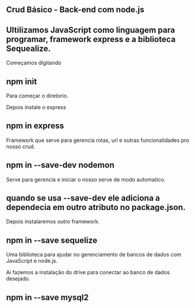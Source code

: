 ## Crud Básico - Back-end com node.js
## Ultilizamos JavaScript como linguagem para programar, framework express e a biblioteca Sequealize.

Começamos digitando 
## npm init
Para começar o diretorio.

Depois instale o express
## npm in express
Framework que serve para gerencia rotas, url e outras funcionalidades pro nosso crud.

## npm in --save-dev nodemon
Serve para gerencia e iniciar o nosso serve de modo automatico.

## quando se usa --save-dev ele adiciona a dependecia em outro atributo no package.json.

Depois instalaremos outro framework.
## npm in --save sequelize
Uma biblioteca para ajudar no gerenciamento de bancos de dados com JavaScript e node.js.

Ai fazemos a instalação do drive para conectar ao banco de dados desejado.
## npm in --save mysql2





